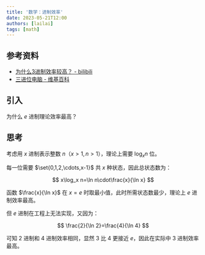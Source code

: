 ```yaml
---
title: '数学：进制效率'
date: 2023-05-21T12:00
authors: [lailai]
tags: [math]
---
```


<!-- truncate -->

## 参考资料

- [为什么3进制效率较高？ - bilibili](https://www.bilibili.com/video/BV1jS4y167h1)
- [三进位电脑 - 维基百科](https://zh.wikipedia.org/zh-cn/三進位電腦)

## 引入

为什么 $e$ 进制理论效率最高？

## 思考

考虑用 $x$ 进制表示整数 $n$（$x>1,n>1$），理论上需要 $\log_x n$ 位。

每一位需要 $\set{0,1,2,\cdots,x-1}$ 共 $x$ 种状态，因此总状态数为：

$$
x\log_x n=\ln n\cdot\frac{x}{\ln x}
$$

函数 $\frac{x}{\ln x}$ 在 $x=e$ 时取最小值，此时所需状态数最少，理论上 $e$ 进制效率最高。

<Desmos id="yqv0tbufkv" />

但 $e$ 进制在工程上无法实现，又因为：

$$
\frac{2}{\ln 2}=\frac{4}{\ln 4}
$$

可知 $2$ 进制和 $4$ 进制效率相同，显然 $3$ 比 $4$ 更接近 $e$，因此在实际中 $3$ 进制效率最高。
